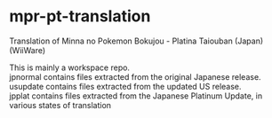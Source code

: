 # mpr-pt-translation
Translation of Minna no Pokemon Bokujou - Platina Taiouban (Japan) (WiiWare)

This is mainly a workspace repo.  
jpnormal contains files extracted from the original Japanese release.  
usupdate contains files extracted from the updated US release.  
jpplat contains files extracted from the Japanese Platinum Update, in various states of translation
